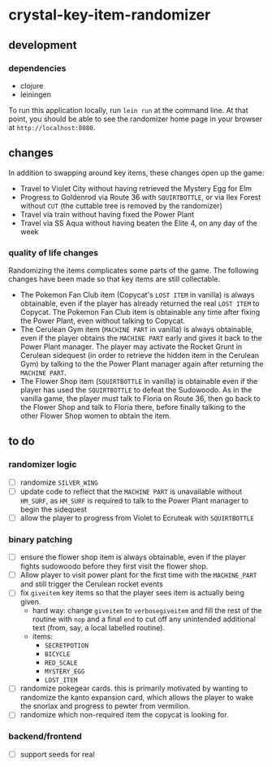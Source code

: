 # crystal-key-item-randomizer

## development

### dependencies

* clojure
* leiningen

To run this application locally, run `lein run` at the command
line. At that point, you should be able to see the randomizer home
page in your browser at `http://localhost:8080`.

## changes

In addition to swapping around key items, these changes open up the game:

* Travel to Violet City without having retrieved the Mystery Egg for Elm
* Progress to Goldenrod via Route 36 with `SQUIRTBOTTLE`, or via Ilex
  Forest without `CUT` (the cuttable tree is removed by the
  randomizer)
* Travel via train without having fixed the Power Plant
* Travel via SS Aqua without having beaten the Elite 4, on any day of
  the week

### quality of life changes

Randomizing the items complicates some parts of the game. The
following changes have been made so that key items are still
collectable.

* The Pokemon Fan Club item (Copycat's `LOST ITEM` in vanilla) is
  always obtainable, even if the player has already returned the real
  `LOST ITEM` to Copycat. The Pokemon Fan Club item is obtainable any
  time after fixing the Power Plant, even without talking to Copycat.
* The Cerulean Gym item (`MACHINE PART` in vanilla) is always
  obtainable, even if the player obtains the `MACHINE PART` early and
  gives it back to the Power Plant manager. The player may activate
  the Rocket Grunt in Cerulean sidequest (in order to retrieve the
  hidden item in the Cerulean Gym) by talking to the the Power Plant
  manager again after returning the `MACHINE PART`.
* The Flower Shop item (`SQUIRTBOTTLE` in vanilla) is obtainable even
  if the player has used the `SQUIRTBOTTLE` to defeat the
  Sudowoodo. As in the vanilla game, the player must talk to Floria on
  Route 36, then go back to the Flower Shop and talk to Floria there,
  before finally talking to the other Flower Shop women to obtain the
  item.

## to do

### randomizer logic

- [ ] randomize `SILVER_WING`
- [ ] update code to reflect that the `MACHINE PART` is unavailable
      without `HM_SURF`, as `HM_SURF` is required to talk to the Power
      Plant manager to begin the sidequest
- [ ] allow the player to progress from Violet to Ecruteak with
      `SQUIRTBOTTLE`

### binary patching

- [ ] ensure the flower shop item is always obtainable, even if the
	  player fights sudowoodo before they first visit the flower shop.
- [ ] Allow player to visit power plant for the first time with the
      `MACHINE_PART` and still trigger the Cerulean rocket events
- [ ] fix `giveitem` key items so that the player sees item is actually being given.
    - hard way: change `giveitem` to `verbosegiveitem` and fill the
      rest of the routine with `nop` and a final `end` to cut off any
      unintended additional text (from, say, a local labelled
      routine).
    - items:
        - `SECRETPOTION`
        - `BICYCLE`
        - `RED_SCALE`
        - `MYSTERY_EGG`
        - `LOST_ITEM`
- [ ] randomize pokegear cards. this is primarily motivated by wanting
      to randomize the kanto expansion card, which allows the player
      to wake the snorlax and progress to pewter from vermilion.
- [ ] randomize which non-required item the copycat is looking for.

### backend/frontend

- [ ] support seeds for real
